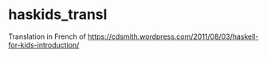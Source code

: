 haskids_transl
==============

Translation in French of https://cdsmith.wordpress.com/2011/08/03/haskell-for-kids-introduction/